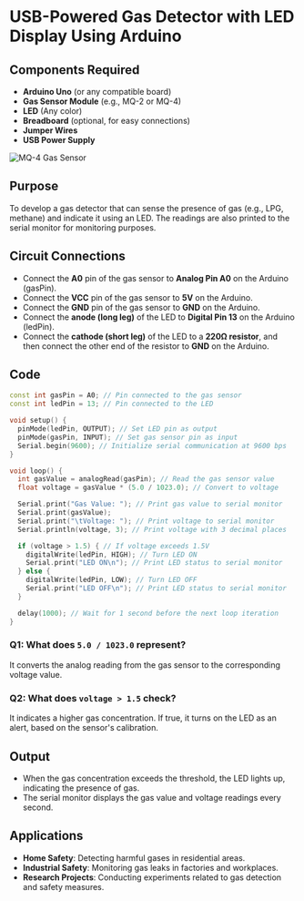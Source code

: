 # USB-Powered Gas Detector with LED Display Using Arduino

## Components Required
- **Arduino Uno** (or any compatible board)
- **Gas Sensor Module** (e.g., MQ-2 or MQ-4)
- **LED** (Any color)
- **Breadboard** (optional, for easy connections)
- **Jumper Wires**
- **USB Power Supply**
  
![MQ-4 Gas Sensor](![image](https://github.com/user-attachments/assets/9c86bb06-964f-4fc5-8760-d041e231379f)
)

## Purpose
To develop a gas detector that can sense the presence of gas (e.g., LPG, methane) and indicate it using an LED. The readings are also printed to the serial monitor for monitoring purposes.

## Circuit Connections
- Connect the **A0** pin of the gas sensor to **Analog Pin A0** on the Arduino (gasPin).
- Connect the **VCC** pin of the gas sensor to **5V** on the Arduino.
- Connect the **GND** pin of the gas sensor to **GND** on the Arduino.
- Connect the **anode (long leg)** of the LED to **Digital Pin 13** on the Arduino (ledPin).
- Connect the **cathode (short leg)** of the LED to a **220Ω resistor**, and then connect the other end of the resistor to **GND** on the Arduino.

## Code
```cpp
const int gasPin = A0; // Pin connected to the gas sensor
const int ledPin = 13; // Pin connected to the LED

void setup() {
  pinMode(ledPin, OUTPUT); // Set LED pin as output
  pinMode(gasPin, INPUT); // Set gas sensor pin as input
  Serial.begin(9600); // Initialize serial communication at 9600 bps
}

void loop() {
  int gasValue = analogRead(gasPin); // Read the gas sensor value
  float voltage = gasValue * (5.0 / 1023.0); // Convert to voltage

  Serial.print("Gas Value: "); // Print gas value to serial monitor
  Serial.print(gasValue);
  Serial.print("\tVoltage: "); // Print voltage to serial monitor
  Serial.println(voltage, 3); // Print voltage with 3 decimal places

  if (voltage > 1.5) { // If voltage exceeds 1.5V
    digitalWrite(ledPin, HIGH); // Turn LED ON
    Serial.print("LED ON\n"); // Print LED status to serial monitor
  } else {
    digitalWrite(ledPin, LOW); // Turn LED OFF
    Serial.print("LED OFF\n"); // Print LED status to serial monitor
  }

  delay(1000); // Wait for 1 second before the next loop iteration
}
```
### Q1: What does `5.0 / 1023.0` represent?
It converts the analog reading from the gas sensor to the corresponding voltage value.

### Q2: What does `voltage > 1.5` check?
It indicates a higher gas concentration. If true, it turns on the LED as an alert, based on the sensor's calibration.

## Output
- When the gas concentration exceeds the threshold, the LED lights up, indicating the presence of gas.
- The serial monitor displays the gas value and voltage readings every second.

## Applications
- **Home Safety**: Detecting harmful gases in residential areas.
- **Industrial Safety**: Monitoring gas leaks in factories and workplaces.
- **Research Projects**: Conducting experiments related to gas detection and safety measures.

